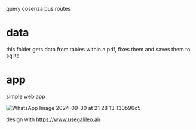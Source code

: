 query cosenza bus routes

# data
this folder gets data from tables within a pdf, fixes them and saves them to sqlite

# app
simple web app

![WhatsApp Image 2024-09-30 at 21 28 13_130b96c5](https://github.com/user-attachments/assets/8e3dea15-9800-424b-9aef-9b23ddd2759d)

design with https://www.usegalileo.ai/
